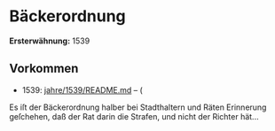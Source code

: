 # Bäckerordnung

**Ersterwähnung:** 1539

## Vorkommen
- 1539: [jahre/1539/README.md](../jahre/1539/README.md) – (

Es iſt der Bäckerordnung halber bei Stadthaltern und
Räten Erinnerung geſchehen, daß der Rat darin die Strafen,
und nicht der Richter hät...
